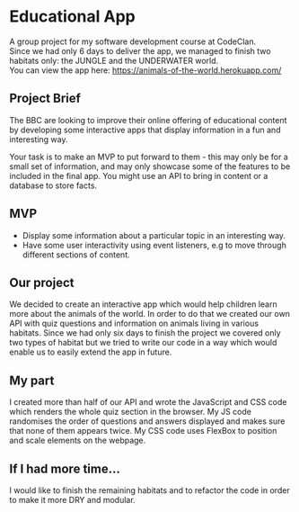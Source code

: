 # Educational App

A group project for my software development course at CodeClan.<br/>
Since we had only 6 days to deliver the app, we managed to finish two habitats only: the JUNGLE and the UNDERWATER world.<br/>
You can view the app here: https://animals-of-the-world.herokuapp.com/

## Project Brief

The BBC are looking to improve their online offering of educational content by developing some interactive apps that display information in a fun and interesting way.

Your task is to make an MVP to put forward to them - this may only be for a small set of information, and may only showcase some of the features to be included in the final app. You might use an API to bring in content or a database to store facts.

## MVP
- Display some information about a particular topic in an interesting way.
- Have some user interactivity using event listeners, e.g to move through different sections of content.

## Our project

We decided to create an interactive app which would help children learn more about the animals of the world. In order to do that we created our own API with quiz questions and information on animals living in various habitats. Since we had only six days to finish the project we covered only two types of habitat but we tried to write our code in a way which would enable us to easily extend the app in future.

## My part

I created more than half of our API and wrote the JavaScript and CSS code which renders the whole quiz section in the browser. My JS code randomises the order of questions and answers displayed and makes sure that none of them appears twice. My CSS code uses FlexBox to position and scale elements on the webpage.

## If I had more time...

I would like to finish the remaining habitats and to refactor the code in order to make it more DRY and modular.
